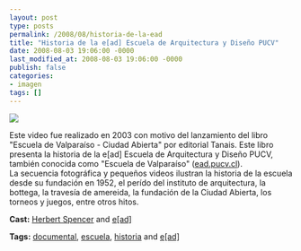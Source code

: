 ```yaml
---
layout: post
type: posts
permalink: /2008/08/historia-de-la-ead
title: "Historia de la e[ad] Escuela de Arquitectura y Diseño PUCV"
date: 2008-08-03 19:06:00 -0000
last_modified_at: 2008-08-03 19:06:00 -0000
publish: false
categories:
- imagen
tags: []
---
```

[![](http://b.vimeocdn.com/ts/590/697/59069776_200.jpg)](http://vimeo.com/1460008)

Este video fue realizado en 2003 con motivo del lanzamiento del libro "Escuela de Valparaíso - Ciudad Abierta" por editorial Tanais. Este libro presenta la historia de la e[ad] Escuela de Arquitectura y Diseño PUCV, también conocida como "Escuela de Valparaíso" ([ead.pucv.cl](http://www.ead.pucv.cl/)).  
La secuencia fotográfica y pequeños videos ilustran la historia de la escuela desde su fundación en 1952, el perído del instituto de arquitectura, la bottega, la travesía de amereida, la fundación de la Ciudad Abierta, los torneos y juegos, entre otros hitos.

**Cast:** [Herbert Spencer](http://vimeo.com/hspencer) and [e[ad]](http://vimeo.com/escuela)

**Tags:** [documental](http://vimeo.com/tag:documental), [escuela](http://vimeo.com/tag:escuela), [historia](http://vimeo.com/tag:historia) and [e[ad]](http://vimeo.com/tag:ead)
